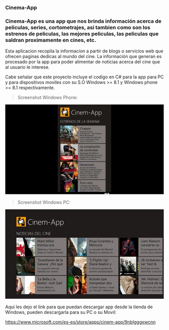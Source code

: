 ### Cinema-App
### Cinema-App es una app que nos brinda información acerca de peliculas, series, cortometrajes, asi tambien como son los estrenos de peliculas, las mejores peliculas, las peliculas que saldran proximamente en cines, etc.

Esta aplicacion recopila la informacion a partir de blogs o servicios web que ofrecen paginas dedicas al mundo del cine. La información que generan es procesado por la app para poder alimentar de noticias acerca del cine que al usuario le interese.

Cabe señalar que este proyecto incluye el codigo en C# para la app para PC y para dispositivos moviles con su S.O Windows >= 8.1 y Windows phone >= 8.1 respectivamente.

> Screenshot Windows Phone:

![windows phone](https://github.com/CayetanoHerreraLuisRicardo/Cinema-App/blob/master/AppStudio.Shared/Assets/CinemApp-Movil.jpg)

> Screenshot Windows PC:

![windows PC](https://github.com/CayetanoHerreraLuisRicardo/Cinema-App/blob/master/AppStudio.Shared/Assets/CinemApp-PC.jpg)

Aqui les dejo el link para que puedan descargar app desde la tienda de Windows, pueden descargarla para su PC o su Movil:

https://www.microsoft.com/es-es/store/apps/cinem-app/9nblgggxwcnn

